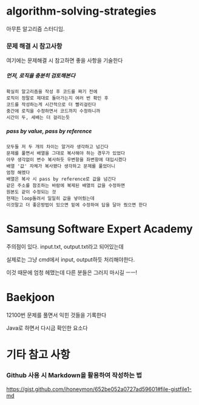 # algorithm-solving-strategies

아무튼 알고리즘 스터디임. 

### 문제 해결 시 참고사항

여기에는 문제해결 시 참고하면 좋을 사항을 기술한다

##### 먼저, 로직을 충분히 검토해본다

	확실히 알고리즘을 작성 후 코드를 짜기 전에
	로직이 정말로 제대로 돌아가는지 여러 번 확인 후
	코드를 작성하는게 시간적으로 더 빨리걸린다
	중간에 로직을 수정하면서 코드까지 수정하니까
	시간이 두, 세배는 더 걸리는듯
##### pass by value, pass by reference

    모두들 저 두 개의 차이는 알거라 생각하고 넘긴다
    문제를 풀면서 배열을 그대로 복사해야 하는 경우가 있었다
    아무 생각없이 변수 복사하듯 우변항을 좌변항에 대입시켰다
    배열 '값' 자체가 복사됐다 생각하고 문제를 풀었더니
    엄청 해멨다
    배열은 복사 시 pass by reference로 값을 넘긴다
    같은 주소를 참조하는 바람에 복제된 배열의 값을 수정하면
    원본도 같이 수정되는 것
    현재는 loop돌려서 일일히 값을 넣어줬는데
    이것말고 더 좋은방법이 있으면 밑에 수정하여 답을 달아 줬으면 한다



# Samsung Software Expert Academy

주의점이 있다. input.txt, output.txt라고 되어있는데

실제로는 그냥 cmd에서 input, output하듯 처리해야한다.

이것 때문에 엄청 헤맸는데 다른 분들은 그러지 마시길 ㅡㅡ!

# Baekjoon

12100번 문제를 풀면서 익힌 것들을 기록한다

Java로 하면서 다시금 확인한 요소다

# 기타 참고 사항

### Github 사용 시 Markdown을 활용하여 작성하는 법

https://gist.github.com/ihoneymon/652be052a0727ad59601#file-gistfile1-md
